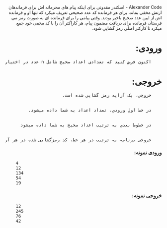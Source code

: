 <p dir='rtl'>
    Alexander Code - اسکندر مقدونی برای اینکه پیام های محرمانه اش برای فرماندهان ارتش مخفی بماند، برای هر فرمانده کد عدد صحیحی تعریف میکرد که تنها او و فرمانده اش از ایبن عدد صحیح باخبر بودند.
    وقتی پیامی را برای فرمانده ای به صورت رمز می فرستاد، فرمانده برای دریافت مضمون پیام، هر کاراکتر آن را با کد مخفی خود جمع میکرد تا کارکتر اصلی رمز گشایی شود.
</p>
<h1 dir='rtl'>ورودی: </h1>
<pre dir='rtl'>
    اکنون فرض کنید که تعدادی اعداد صحیح شامل n عدد در اختیار دارید. از شما خواسته شده که روی این آرایه رمز گشایی کنید به این ترتیب که کد اسکندر همان شماره ترتیب ورودی عدد است که عدد در ورودی قرار گرفته،لازم است هر رقم عدد به اندازه کد اسکندر افزایش یابد تا رقم درست درج شود. اگر مجموع رقم و کد از 9 افزایش یابد، با اقدام جایگشتی باقی مانده تقسیم آن بر 10 لحاظ شود.
</pre>
<h1 dir='rtl'>خروجی: </h1>
<pre dir='rtl'>
    خروجی، یک آرایه رمز گشایی شده است. 
    <br>
    در خط اول ورودی، تعداد اعداد به شما داده میشود.
    <br>
    در خطوط بعدی به ترتیب اعداد صحیح به شما داده میشود
    <br>
    خروجی برنامه به ترتیب در هر خط، کد رمزگشایی شده در هر آرایه خواهد بود
</pre>
<h3 dir='rtl'>ورودی نمونه: </h3>
<pre>
    4
    12
    134
    54
    19
</pre>
<h3 dir='rtl'>خروجی نمونه: </h3>
<pre>
    12
    245
    76
    42
</pre>